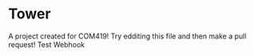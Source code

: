 # Tower
A project created for COM419!
Try edditing this file and then make a pull request!
Test Webhook
